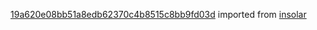 [19a620e08bb51a8edb62370c4b8515c8bb9fd03d](https://github.com/insolar/insolar/commit/19a620e08bb51a8edb62370c4b8515c8bb9fd03d) imported from [insolar](https://github.com/insolar/insolar)

